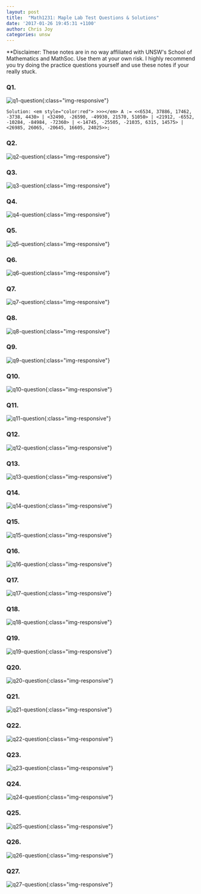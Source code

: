 ```yaml
---
layout: post
title:  "Math1231: Maple Lab Test Questions & Solutions"
date: '2017-01-26 19:45:31 +1100'
author: Chris Joy
categories: unsw
---
```


**Disclaimer: These notes are in no way affiliated with UNSW's School of Mathematics and MathSoc. Use them at your own risk. I highly recommend you try doing the practice questions yourself and use these notes if your really stuck.

### Q1.
![q1-question](/images/maple-test/q1.PNG){:class="img-responsive"}

 `Solution:
<em style="color:red"> >>></em> A := <<6534, 37886, 17462, -3738, 4430> | <32490, -26590, -49930, 21570, 51050> | <21912, -6552, -10284, -84984, -72360> | <-14745, -25505, -21035, 6315, 14575> | <26985, 26065, -20645, 16605, 24025>>;
`

### Q2.
![q2-question](/images/maple-test/q2.PNG){:class="img-responsive"}

### Q3.
![q3-question](/images/maple-test/q3.PNG){:class="img-responsive"}

### Q4.
![q4-question](/images/maple-test/q4.PNG){:class="img-responsive"}

### Q5.
![q5-question](/images/maple-test/q5.PNG){:class="img-responsive"}

### Q6.
![q6-question](/images/maple-test/q6.PNG){:class="img-responsive"}

### Q7.
![q7-question](/images/maple-test/q7.PNG){:class="img-responsive"}

### Q8.
![q8-question](/images/maple-test/q8.PNG){:class="img-responsive"}

### Q9.
![q9-question](/images/maple-test/q9.PNG){:class="img-responsive"}

### Q10.
![q10-question](/images/maple-test/q10.PNG){:class="img-responsive"}

### Q11.
![q11-question](/images/maple-test/q11.PNG){:class="img-responsive"}

### Q12.
![q12-question](/images/maple-test/q12.PNG){:class="img-responsive"}

### Q13.
![q13-question](/images/maple-test/q13.PNG){:class="img-responsive"}

### Q14.
![q14-question](/images/maple-test/q14.PNG){:class="img-responsive"}

### Q15.
![q15-question](/images/maple-test/q15.PNG){:class="img-responsive"}

### Q16.
![q16-question](/images/maple-test/q16.PNG){:class="img-responsive"}

### Q17.
![q17-question](/images/maple-test/q17.PNG){:class="img-responsive"}

### Q18.
![q18-question](/images/maple-test/q18.PNG){:class="img-responsive"}

### Q19.
![q19-question](/images/maple-test/q19.PNG){:class="img-responsive"}

### Q20.
![q20-question](/images/maple-test/q20.PNG){:class="img-responsive"}

### Q21.
![q21-question](/images/maple-test/q21.PNG){:class="img-responsive"}

### Q22.
![q22-question](/images/maple-test/q22.PNG){:class="img-responsive"}

### Q23.
![q23-question](/images/maple-test/q23.PNG){:class="img-responsive"}

### Q24.
![q24-question](/images/maple-test/q24.PNG){:class="img-responsive"}

### Q25.
![q25-question](/images/maple-test/q25.PNG){:class="img-responsive"}

### Q26.
![q26-question](/images/maple-test/q26.PNG){:class="img-responsive"}

### Q27.
![q27-question](/images/maple-test/q27.PNG){:class="img-responsive"}


